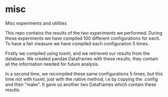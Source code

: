 # misc
Misc experiments and utilities 

This repo contains the results of the two experiments we performed.
During these experiments we have compiled 100 different configurations for each.
To have a fair measure we have compiled each configuration 5 times.

Firstly we compiled using tuxml, and we retrieved our results from the database.
We created pandas Dataframes with these results, they contain all the information needed for future analysis.

In a second time, we recompiled these same configurations 5 times, but this time not with tuxml, just with the native method, i.e by copying the .config and then "make".
It gave us another two Dataframes which contain these results.
